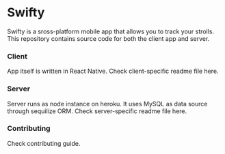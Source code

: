 # Swifty
Swifty is a sross-platform mobile app that allows you to track your strolls. 
This repository contains source code for both the client app and server.

### Client
App itself is written in React Native. Check client-specific readme file here.

### Server
Server runs as node instance on heroku. It uses MySQL as data source through sequilize ORM. Check server-specific readme file here.

### Contributing
Check contributing guide.
